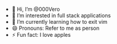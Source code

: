 - 👋 Hi, I’m @000Vero
- 👀 I’m interested in full stack applications
- 🌱 I’m currently learning how to exit vim
- 😄 Pronouns: Refer to me as person
- ⚡ Fun fact: I love apples

<!---
000Vero/000Vero is a ✨ special ✨ repository because its `README.md` (this file) appears on your GitHub profile.
You can click the Preview link to take a look at your changes.
--->
